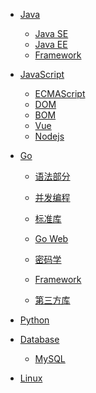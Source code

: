 * [Java](http://java.ixfosa.top)
  
  + [Java SE](http://java.ixfosa.top/#/notes/01JavaSE/01-%E5%9F%BA%E7%A1%80%E7%9F%A5%E8%AF%86)
  + [Java EE](http://java.ixfosa.top/#/notes/02JavaEE/Tomcat)
  + [Framework]()
  
* [JavaScript](http://js.ixfosa.top)
  + [ECMAScript](http://js.ixfosa.top/#/notes/ECMA/01-%E5%9F%BA%E7%A1%80%E7%9F%A5%E8%AF%86)
  + [DOM]()
  + [BOM]()
  + [Vue](http://js.ixfosa.top/#/notes/framework/vue)
  + [Nodejs]()
  
* [Go]()

  + [语法部分]()
  + [并发编程]()
  + [标准库]()

  + [Go Web]()
  + [密码学]()

  + [Framework]()

  + [第三方库]()

* [Python]()

* [Database]()
  
  + [MySQL]()
  
* [Linux](https://linux.ixfosa.top)

